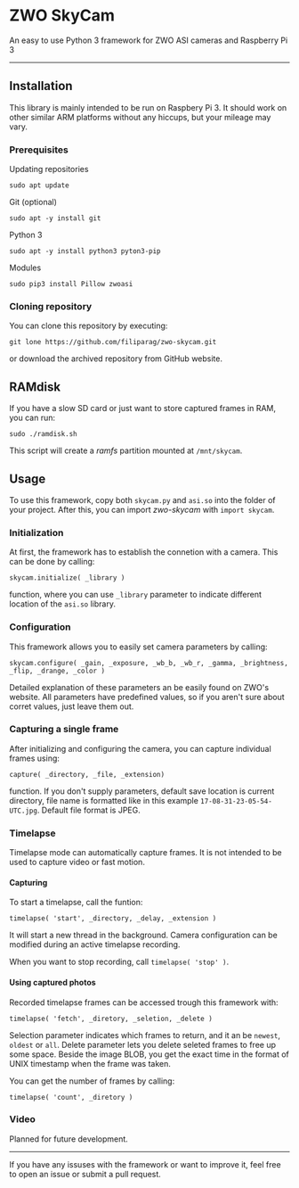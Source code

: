 # ZWO SkyCam

An easy to use Python 3 framework for ZWO ASI cameras and Raspberry Pi 3

---

## Installation

This library is mainly intended to be run on Raspbery Pi 3. It should work on other similar ARM platforms without any hiccups, but your mileage may vary.

### Prerequisites

Updating repositories

`sudo apt update`

Git (optional)

`sudo apt -y install git`

Python 3

`sudo apt -y install python3 pyton3-pip`

Modules

`sudo pip3 install Pillow zwoasi`

### Cloning repository

You can clone this repository by executing:

`git lone https://github.com/filiparag/zwo-skycam.git`

or download the archived repository from GitHub website.

## RAMdisk

If you have a slow SD card or just want to store captured frames in RAM, you can run:

`sudo ./ramdisk.sh`

This script will create a *ramfs* partition mounted at `/mnt/skycam`.

## Usage

To use this framework, copy both `skycam.py` and `asi.so` into the folder of your project. After this, you can import *zwo-skycam* with `import skycam`.

### Initialization

At first, the framework has to establish the connetion with a camera. This can be done by calling:

`skycam.initialize( _library )`

function, where you can use `_library` parameter to indicate different location of the `asi.so` library.

### Configuration

This framework allows you to easily set camera parameters by calling:

`skycam.configure( _gain, _exposure, _wb_b, _wb_r, _gamma, _brightness, _flip, _drange, _color )`

Detailed explanation of these parameters an be easily found on ZWO's website. All parameters have predefined values, so if you aren't sure about corret values, just leave them out.

### Capturing a single frame

After initializing and configuring the camera, you can capture individual frames using:

`capture( _directory, _file, _extension)`

function. If you don't supply parameters, default save location is current directory, file name is formatted like in this example `17-08-31-23-05-54-UTC.jpg`. Default file format is JPEG.

### Timelapse

Timelapse mode can automatically capture frames. It is not intended to be used to capture video or fast motion.  

#### Capturing

To start a timelapse, call the funtion:

`timelapse( 'start', _directory, _delay, _extension )`

It will start a new thread in the background. Camera configuration can be modified during an active timelapse recording.

When you want to stop recording, call `timelapse( 'stop' )`.

#### Using captured photos

Recorded timelapse frames can be accessed trough this framework with:

`timelapse( 'fetch', _diretory, _seletion, _delete )`

Selection parameter indicates which frames to return, and it an be `newest`, `oldest` or `all`. Delete parameter lets you delete seleted frames to free up some space. Beside the image BLOB, you get the exact time in the format of UNIX timestamp when the frame was taken.

You can get the number of frames by calling:

`timelapse( 'count', _diretory )`

### Video

Planned for future development.

---

If you have any issuses with the framework or want to improve it, feel free to open an issue or submit a pull request.